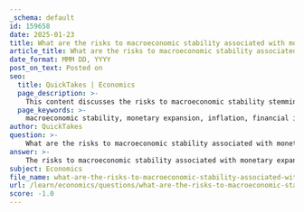 ```yaml
---
_schema: default
id: 159658
date: 2025-01-23
title: What are the risks to macroeconomic stability associated with monetary expansion and inflation due to financial integration?
article_title: What are the risks to macroeconomic stability associated with monetary expansion and inflation due to financial integration?
date_format: MMM DD, YYYY
post_on_text: Posted on
seo:
  title: QuickTakes | Economics
  page_description: >-
    This content discusses the risks to macroeconomic stability stemming from monetary expansion and inflation due to financial integration, highlighting issues like rapid money supply growth, inflationary pressures, currency appreciation, and potential financial crises.
  page_keywords: >-
    macroeconomic stability, monetary expansion, inflation, financial integration, rapid monetary expansion, inflationary pressures, currency appreciation, current account deficits, loss of competitiveness, financial crises, social impact, economic stability
author: QuickTakes
question: >-
    What are the risks to macroeconomic stability associated with monetary expansion and inflation due to financial integration?
answer: >-
    The risks to macroeconomic stability associated with monetary expansion and inflation due to financial integration are multifaceted and can have significant implications for an economy. Here are the key risks:\n\n1. **Rapid Monetary Expansion**: Large capital inflows resulting from financial integration can lead to a rapid increase in the money supply. This is often due to the difficulty and cost of implementing aggressive sterilization policies to counteract the effects of these inflows. As the money supply grows, it can lead to inflationary pressures, which destabilize the economy.\n\n2. **Inflationary Pressures**: The influx of capital can stimulate domestic spending, which, when combined with a growing money supply, can lead to inflation. High inflation erodes purchasing power and can create uncertainty in the economy, making it difficult for businesses and consumers to plan for the future.\n\n3. **Currency Appreciation**: Increased capital inflows can lead to an appreciation of the domestic currency. While this may seem beneficial initially, it can result in a loss of competitiveness for exports, making domestic goods more expensive for foreign buyers. This can widen current account deficits and create imbalances in the economy.\n\n4. **Current Account Deficits**: As domestic consumption rises due to increased capital and inflation, countries may experience widening current account deficits. Under a flexible exchange rate regime, these deficits can lead to currency depreciation, which may eventually correct trade imbalances. However, under a fixed exchange rate regime, persistent deficits can erode confidence in the currency, potentially leading to a currency crisis.\n\n5. **Loss of Competitiveness**: The combination of inflation and currency appreciation can lead to a loss of competitiveness in international markets. This can result in reduced export volumes and increased reliance on imports, further exacerbating current account deficits.\n\n6. **Financial Crises**: Historical examples, such as those seen in the 1990s, illustrate that countries experiencing large capital inflows often face significant challenges when those inflows reverse. This can lead to sudden stops in capital, financial instability, and economic crises.\n\n7. **Psychological and Social Impact**: The effects of inflation and economic instability can lead to social unrest and increased poverty, particularly among the middle class, who may find their savings eroded. This can create a divide in society, where some benefit from inflation (e.g., borrowers) while others suffer.\n\nIn summary, while financial integration can provide benefits such as increased investment and growth, it also poses significant risks to macroeconomic stability, particularly through mechanisms of monetary expansion and inflation. Policymakers must carefully manage these risks to maintain economic stability and prevent crises.
subject: Economics
file_name: what-are-the-risks-to-macroeconomic-stability-associated-with-monetary-expansion-and-inflation-due-to-financial-integration.md
url: /learn/economics/questions/what-are-the-risks-to-macroeconomic-stability-associated-with-monetary-expansion-and-inflation-due-to-financial-integration
score: -1.0
---
```


&nbsp;